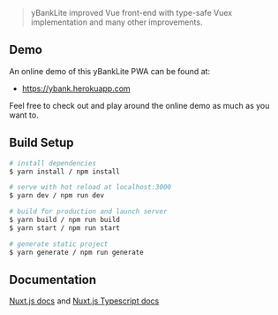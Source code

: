 > yBankLite improved Vue front-end with type-safe Vuex implementation and many other improvements.

## Demo
An online demo of this yBankLite PWA can be found at:

* https://ybank.herokuapp.com

Feel free to check out and play around the online demo as much as you want to.

## Build Setup

```bash
# install dependencies
$ yarn install / npm install

# serve with hot reload at localhost:3000
$ yarn dev / npm run dev

# build for production and launch server
$ yarn build / npm run build
$ yarn start / npm run start

# generate static project
$ yarn generate / npm run generate
```

## Documentation
[Nuxt.js docs](https://nuxtjs.org) and [Nuxt.js Typescript docs](https://typescript.nuxtjs.org)

